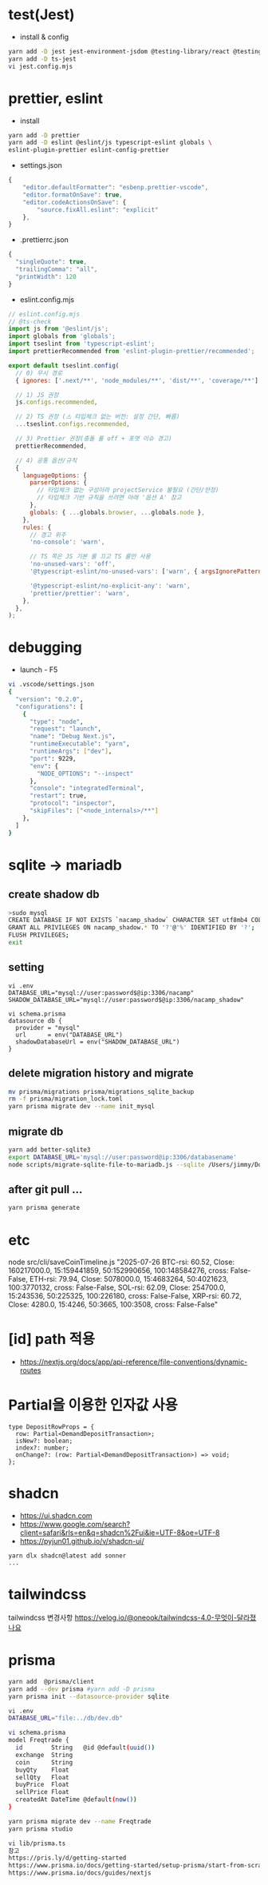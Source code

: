 # test(Jest)

- install & config

```bash
yarn add -D jest jest-environment-jsdom @testing-library/react @testing-library/dom @testing-library/jest-dom ts-node @types/jest
yarn add -D ts-jest
vi jest.config.mjs
```

# prettier, eslint

- install

```bash
yarn add -D prettier
yarn add -D eslint @eslint/js typescript-eslint globals \
eslint-plugin-prettier eslint-config-prettier
```

- settings.json

```js
{
    "editor.defaultFormatter": "esbenp.prettier-vscode",
    "editor.formatOnSave": true,
    "editor.codeActionsOnSave": {
        "source.fixAll.eslint": "explicit"
    },
}
```

- .prettierrc.json

```js
{
  "singleQuote": true,
  "trailingComma": "all",
  "printWidth": 120
}
```

- eslint.config.mjs

```js
// eslint.config.mjs
// @ts-check
import js from '@eslint/js';
import globals from 'globals';
import tseslint from 'typescript-eslint';
import prettierRecommended from 'eslint-plugin-prettier/recommended';

export default tseslint.config(
  // 0) 무시 경로
  { ignores: ['.next/**', 'node_modules/**', 'dist/**', 'coverage/**'] },

  // 1) JS 권장
  js.configs.recommended,

  // 2) TS 권장 (⚠️ 타입체크 없는 버전: 설정 간단, 빠름)
  ...tseslint.configs.recommended,

  // 3) Prettier 권장(충돌 룰 off + 포맷 이슈 경고)
  prettierRecommended,

  // 4) 공통 옵션/규칙
  {
    languageOptions: {
      parserOptions: {
        // 타입체크 없는 구성이라 projectService 불필요 (간단/안정)
        // 타입체크 기반 규칙을 쓰려면 아래 '옵션 A' 참고
      },
      globals: { ...globals.browser, ...globals.node },
    },
    rules: {
      // 경고 위주
      'no-console': 'warn',

      // TS 쪽은 JS 기본 룰 끄고 TS 룰만 사용
      'no-unused-vars': 'off',
      '@typescript-eslint/no-unused-vars': ['warn', { argsIgnorePattern: '^_', varsIgnorePattern: '^_' }],

      '@typescript-eslint/no-explicit-any': 'warn',
      'prettier/prettier': 'warn',
    },
  },
);
```

# debugging

- launch - F5

```bash
vi .vscode/settings.json
{
  "version": "0.2.0",
  "configurations": [
    {
      "type": "node",
      "request": "launch",
      "name": "Debug Next.js",
      "runtimeExecutable": "yarn",
      "runtimeArgs": ["dev"],
      "port": 9229,
      "env": {
        "NODE_OPTIONS": "--inspect"
      },
      "console": "integratedTerminal",
      "restart": true,
      "protocol": "inspector",
      "skipFiles": ["<node_internals>/**"]
    },
  ]
}
```

# sqlite -> mariadb

## create shadow db

```bash
>sudo mysql
CREATE DATABASE IF NOT EXISTS `nacamp_shadow` CHARACTER SET utf8mb4 COLLATE utf8mb4_unicode_ci;
GRANT ALL PRIVILEGES ON nacamp_shadow.* TO '?'@'%' IDENTIFIED BY '?';
FLUSH PRIVILEGES;
exit
```

##

## setting

```
vi .env
DATABASE_URL="mysql://user:password$@ip:3306/nacamp"
SHADOW_DATABASE_URL="mysql://user:password$@ip:3306/nacamp_shadow"

vi schema.prisma
datasource db {
  provider = "mysql"
  url      = env("DATABASE_URL")
  shadowDatabaseUrl = env("SHADOW_DATABASE_URL")
}
```

## delete migration history and migrate

```bash
mv prisma/migrations prisma/migrations_sqlite_backup
rm -f prisma/migration_lock.toml
yarn prisma migrate dev --name init_mysql
```

## migrate db

```bash
yarn add better-sqlite3
export DATABASE_URL='mysql://user:password@ip:3306/databasename'
node scripts/migrate-sqlite-file-to-mariadb.js --sqlite /Users/jimmy/Downloads/db.sqlite
```

## after git pull ...

```bash
yarn prisma generate
```

# etc

node src/cli/saveCoinTimeline.js "2025-07-26 BTC-rsi: 60.52, Close: 160217000.0, 15:159441859, 50:152990656, 100:148584276, cross: False-False, ETH-rsi: 79.94, Close: 5078000.0, 15:4683264, 50:4021623, 100:3770132, cross: False-False, SOL-rsi: 62.09, Close: 254700.0, 15:243536, 50:225325, 100:226180, cross: False-False, XRP-rsi: 60.72, Close: 4280.0, 15:4246, 50:3665, 100:3508, cross: False-False"

# [id] path 적용

- https://nextjs.org/docs/app/api-reference/file-conventions/dynamic-routes

# Partial을 이용한 인자값 사용

```
type DepositRowProps = {
  row: Partial<DemandDepositTransaction>;
  isNew?: boolean;
  index?: number;
  onChange?: (row: Partial<DemandDepositTransaction>) => void;
};
```

# shadcn

- https://ui.shadcn.com
- https://www.google.com/search?client=safari&rls=en&q=shadcn%2Fui&ie=UTF-8&oe=UTF-8
- https://pyjun01.github.io/v/shadcn-ui/

```
yarn dlx shadcn@latest add sonner
...
```

# tailwindcss

tailwindcss 변경사항
https://velog.io/@oneook/tailwindcss-4.0-무엇이-달라졌나요

# prisma

```bash
yarn add  @prisma/client
yarn add --dev prisma #yarn add -D prisma
yarn prisma init --datasource-provider sqlite

vi .env
DATABASE_URL="file:../db/dev.db"

vi schema.prisma
model Freqtrade {
  id        String   @id @default(uuid())
  exchange  String
  coin      String
  buyQty    Float
  sellQty   Float
  buyPrice  Float
  sellPrice Float
  createdAt DateTime @default(now())
}

yarn prisma migrate dev --name Freqtrade
yarn prisma studio

vi lib/prisma.ts
참고
https://pris.ly/d/getting-started
https://www.prisma.io/docs/getting-started/setup-prisma/start-from-scratch/relational-databases-typescript-mysql
https://www.prisma.io/docs/guides/nextjs
```
